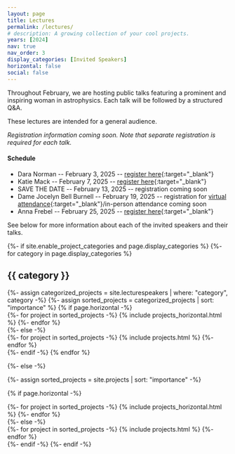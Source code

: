 ```yaml
---
layout: page
title: Lectures
permalink: /lectures/
# description: A growing collection of your cool projects.
years: [2024]
nav: true
nav_order: 3
display_categories: [Invited Speakers]
horizontal: false
social: false
---
```


Throughout February, we are hosting public talks featuring a prominent and inspiring woman in astrophysics. Each talk will be followed by a structured Q&A.

These lectures are intended for a general audience.


*Registration information coming soon. Note that separate registration is required for each talk.*

#### Schedule
- Dara Norman -- February 3, 2025 -- [register here](https://forms.gle/FuAxS2zSCpuX4Seb6){:target="_blank"}
- Katie Mack -- February 7, 2025 -- [register here](https://forms.gle/4KhPRXvUTpyvM6Gm9){:target="_blank"}
- SAVE THE DATE -- February 13, 2025 -- registration coming soon
- Dame Jocelyn Bell Burnell -- February 19, 2025 -- registration for [virtual attendance](https://forms.gle/ez8ajBBiGjummteL6){:target="_blank"}/in-person attendance coming soon
- Anna Frebel -- February 25, 2025 -- [register here](https://forms.gle/1t9N3GGL31TEDykL6){:target="_blank"}

See below for more information about each of the invited speakers and their talks.


<!-- pages/projects.md -->
<div class="projects">
{%- if site.enable_project_categories and page.display_categories %}
  <!-- Display categorized projects -->
  {%- for category in page.display_categories %}
  <h2 class="category">{{ category }}</h2>
  {%- assign categorized_projects = site.lecturespeakers | where: "category", category -%}
  {%- assign sorted_projects = categorized_projects | sort: "importance" %}
  <!-- Generate cards for each project -->
  {% if page.horizontal -%}
  <div class="container">
    <div class="row row-cols-2">
    {%- for project in sorted_projects -%}
      {% include projects_horizontal.html %}
    {%- endfor %}
    </div>
  </div>
  {%- else -%}
  <div class="grid">
    {%- for project in sorted_projects -%}
      {% include projects.html %}
    {%- endfor %}
  </div>
  {%- endif -%}
  {% endfor %}

{%- else -%}
<!-- Display projects without categories -->
  {%- assign sorted_projects = site.projects | sort: "importance" -%}
  <!-- Generate cards for each project -->
  {% if page.horizontal -%}
  <div class="container">
    <div class="row row-cols-2">
    {%- for project in sorted_projects -%}
      {% include projects_horizontal.html %}
    {%- endfor %}
    </div>
  </div>
  {%- else -%}
  <div class="grid">
    {%- for project in sorted_projects -%}
      {% include projects.html %}
    {%- endfor %}
  </div>
  {%- endif -%}
{%- endif -%}
</div>


<hr style="height:1px; visibility:hidden;" />